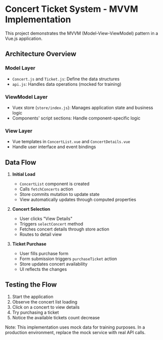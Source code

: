 # Concert Ticket System - MVVM Implementation

This project demonstrates the MVVM (Model-View-ViewModel) pattern in a Vue.js application.

## Architecture Overview

### Model Layer
- `Concert.js` and `Ticket.js`: Define the data structures
- `api.js`: Handles data operations (mocked for training)

### ViewModel Layer
- Vuex store (`store/index.js`): Manages application state and business logic
- Components' script sections: Handle component-specific logic

### View Layer
- Vue templates in `ConcertList.vue` and `ConcertDetails.vue`
- Handle user interface and event bindings

## Data Flow

1. **Initial Load**
   - `ConcertList` component is created
   - Calls `fetchConcerts` action
   - Store commits mutation to update state
   - View automatically updates through computed properties

2. **Concert Selection**
   - User clicks "View Details"
   - Triggers `selectConcert` method
   - Fetches concert details through store action
   - Routes to detail view

3. **Ticket Purchase**
   - User fills purchase form
   - Form submission triggers `purchaseTicket` action
   - Store updates concert availability
   - UI reflects the changes

## Testing the Flow

1. Start the application
2. Observe the concert list loading
3. Click on a concert to view details
4. Try purchasing a ticket
5. Notice the available tickets count decrease

Note: This implementation uses mock data for training purposes. In a production environment, replace the mock service with real API calls.
